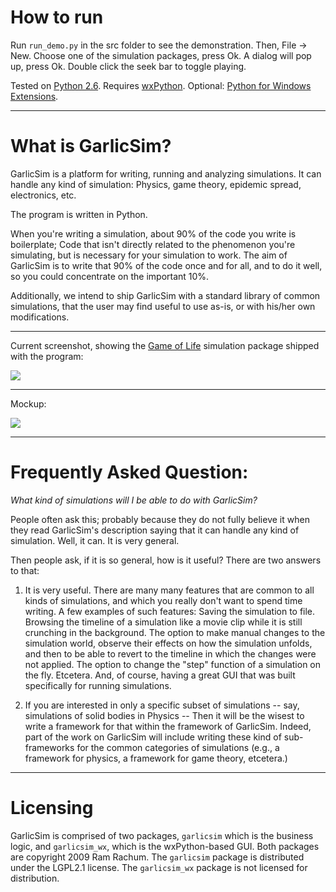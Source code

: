 # How to run #

Run `run_demo.py` in the src folder to see the demonstration. Then, File -> New. Choose one of the simulation packages, press Ok. A dialog will pop up, press Ok. Double click the seek bar to toggle playing.

Tested on [Python 2.6](http://www.python.org/download/releases/2.6.2/). Requires [wxPython](http://www.wxpython.org/). Optional: [Python for Windows Extensions](http://sourceforge.net/projects/pywin32/).


-----------

# What is GarlicSim? #

GarlicSim is a platform for writing, running and analyzing simulations. It can handle any kind of simulation: Physics, game theory, epidemic spread, electronics, etc.

The program is written in Python.


When you're writing a simulation, about 90% of the code you write is boilerplate; Code that isn't directly related to the phenomenon you're simulating, but is necessary for your simulation to work.
The aim of GarlicSim is to write that 90% of the code once and for all, and to do it well, so you could concentrate on the important 10%.

Additionally, we intend to ship GarlicSim with a standard library of common simulations, that the user may find useful to use as-is, or with his/her own modifications.

-------

Current screenshot, showing the [Game of Life](http://en.wikipedia.org/wiki/Conway%27s_Game_of_Life) simulation package shipped with the program:

![](http://garlicsim.com/images/screenshot.gif)

-------

Mockup:

![](http://garlicsim.com/images/mockup_thumb.gif)

-------

# Frequently Asked Question: #

_What kind of simulations will I be able to do with GarlicSim?_

People often ask this; probably because they do not fully believe it when they read GarlicSim's description saying that it can handle any kind of simulation. Well, it can. It is very general.

Then people ask, if it is so general, how is it useful? There are two answers to that:

1.  It is very useful. There are many many features that are common to all kinds of simulations, and which you really don't want to spend time writing. A few examples of such features: Saving the simulation to file. Browsing the timeline of a simulation like a movie clip while it is still crunching in the background. The option to make manual changes to the simulation world, observe their effects on how the simulation unfolds, and then to be able to revert to the timeline in which the changes were not applied. The option to change the "step" function of a simulation on the fly. Etcetera. And, of course, having a great GUI that was built specifically for running simulations.

2.  If you are interested in only a specific subset of simulations -- say, simulations of solid bodies in Physics -- Then it will be the wisest to write a framework for that within the framework of GarlicSim. Indeed, part of the work on GarlicSim will include writing these kind of sub-frameworks for the common categories of simulations (e.g., a framework for physics, a framework for game theory, etcetera.)

-------

# Licensing #

GarlicSim is comprised of two packages, `garlicsim` which is the business logic, and `garlicsim_wx`, which is the wxPython-based GUI. Both packages are copyright 2009 Ram Rachum. The `garlicsim` package is distributed under the LGPL2.1 license. The `garlicsim_wx` package is not licensed for distribution.